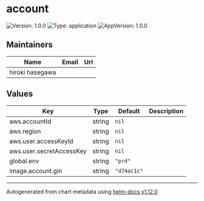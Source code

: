 # account

![Version: 1.0.0](https://img.shields.io/badge/Version-1.0.0-informational?style=flat-square) ![Type: application](https://img.shields.io/badge/Type-application-informational?style=flat-square) ![AppVersion: 1.0.0](https://img.shields.io/badge/AppVersion-1.0.0-informational?style=flat-square)

## Maintainers

| Name | Email | Url |
| ---- | ------ | --- |
| hiroki hasegawa |  |  |

## Values

| Key | Type | Default | Description |
|-----|------|---------|-------------|
| aws.accountId | string | `nil` |  |
| aws.region | string | `nil` |  |
| aws.user.accessKeyId | string | `nil` |  |
| aws.user.secretAccessKey | string | `nil` |  |
| global.env | string | `"prd"` |  |
| image.account.gin | string | `"d74ac1c"` |  |

----------------------------------------------
Autogenerated from chart metadata using [helm-docs v1.12.0](https://github.com/norwoodj/helm-docs/releases/v1.12.0)
